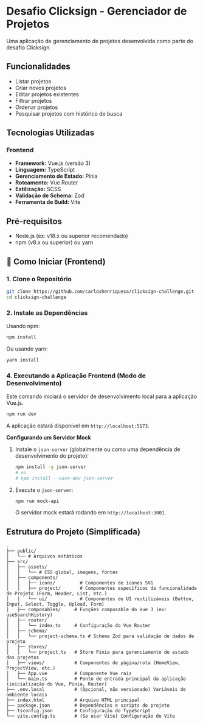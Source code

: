 # Desafio Clicksign - Gerenciador de Projetos

Uma aplicação de gerenciamento de projetos desenvolvida como parte do desafio Clicksign.

## Funcionalidades

- Listar projetos
- Criar novos projetos
- Editar projetos existentes
- Filtrar projetos
- Ordenar projetos
- Pesquisar projetos com histórico de busca

## Tecnologias Utilizadas

### Frontend

- **Framework:** Vue.js (versão 3)
- **Linguagem:** TypeScript
- **Gerenciamento de Estado:** Pinia
- **Roteamento:** Vue Router
- **Estilização:** SCSS
- **Validação de Schema:** Zod
- **Ferramenta de Build:** Vite

## Pré-requisitos

- Node.js (ex: v18.x ou superior recomendado)
- npm (v8.x ou superior) ou yarn

## 🚀 Como Iniciar (Frontend)

### 1. Clone o Repositório

```bash
git clone https://github.com/carloshenriquesa/clicksign-challenge.git
cd clicksign-challenge
```

### 2. Instale as Dependências

Usando npm:

```bash
npm install
```

Ou usando yarn:

```bash
yarn install
```

### 4. Executando a Aplicação Frontend (Modo de Desenvolvimento)

Este comando iniciará o servidor de desenvolvimento local para a aplicação Vue.js.

```bash
npm run dev
```

A aplicação estará disponível em `http://localhost:5173`.

**Configurando um Servidor Mock**

1.  Instale o `json-server` (globalmente ou como uma dependência de desenvolvimento do projeto):

    ```bash
    npm install -g json-server
    # ou
    # npm install --save-dev json-server
    ```

2.  Execute o `json-server`:
    ```bash
    npm run mock-api   
    ```

    O servidor mock estará rodando em `http://localhost:3001`.

## Estrutura do Projeto (Simplificada)

```
.
├── public/
│   └── # Arquivos estáticos
├── src/
│   ├── assets/
│   │   └── # CSS global, imagens, fontes
│   ├── components/
│   │   ├── icons/         # Componentes de ícones SVG
│   │   ├── project/       # Componentes específicos da funcionalidade de Projeto (Form, Header, List, etc.)
│   │   └── ui/            # Componentes de UI reutilizáveis (Button, Input, Select, Toggle, Upload, Form)
│   ├── composables/     # Funções composable do Vue 3 (ex: useSearchHistory)
│   ├── router/
│   │   └── index.ts     # Configuração do Vue Router
│   ├── schema/
│   │   └── project-schema.ts # Schema Zod para validação de dados de projeto
│   ├── stores/
│   │   └── project.ts   # Store Pinia para gerenciamento de estado dos projetos
│   ├── views/           # Componentes de página/rota (HomeView, ProjectView, etc.)
│   ├── App.vue          # Componente Vue raiz
│   └── main.ts          # Ponto de entrada principal da aplicação (inicialização do Vue, Pinia, Router)
├── .env.local           # (Opcional, não versionado) Variáveis de ambiente locais
├── index.html           # Arquivo HTML principal
├── package.json         # Dependências e scripts do projeto
├── tsconfig.json        # Configuração do TypeScript
└── vite.config.ts       # (Se usar Vite) Configuração do Vite
```
